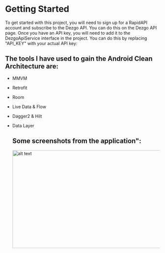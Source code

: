 # Getting Started

To get started with this project, you will need to sign up for a RapidAPI account and subscribe to the Dezgo API. You can do this on the Dezgo API page.
Once you have an API key, you will need to add it to the DezgoApiService interface in the project. You can do this by replacing "API_KEY" with your actual API key:

## The tools I have used to gain the Android Clean Architecture are:

- MMVM
- Retrofit
- Room
- Live Data & Flow
- Dagger2 & Hilt
- Data Layer 

  ## Some screenshots from the application":
  
  <img src="https://user-images.githubusercontent.com/85438205/233826045-56315498-e198-41b9-a56b-0750ac763e5f.jpg" alt="alt text" width="540" height="320">


